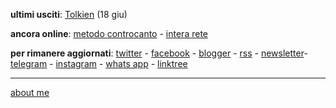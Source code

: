 **ultimi usciti**: [Tolkien](https://cacioman.github.io/ingiro-w22y22-tolkien.html) (18 giu)

**ancora online**: [metodo controcanto](https://cacioman.github.io/MetodoControcanto.html) - [intera rete](https://cacioman.github.io/interarete.html)  

**per rimanere aggiornati**: [twitter](https://twitter.com/cacioman) - [facebook](https://www.facebook.com/ClaudioGatti63) - [blogger](https://cacioman.blogspot.com/) - [rss](http://feeds2.feedburner.com/cacioman) - [newsletter](https://tinyletter.com/cacioman)- [telegram](https://t.me/s/cacioman) - [instagram](https://www.instagram.com/cacioman63/) - [whats app](whatsappQRcode.jpg) - [linktree](https://linktr.ee/cacioman?subscribe)

---    
[about me](https://about.me/cacioman) 
